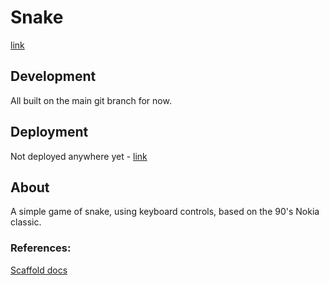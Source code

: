 # Snake

[link](link)

## Development

All built on the main git branch for now.

## Deployment

Not deployed anywhere yet - [link](link)

## About

A simple game of snake, using keyboard controls, based on the 90's Nokia classic.

### References:

[Scaffold docs](./docs/scaffold.md)
